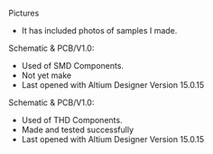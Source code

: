 Pictures
- It has included photos of samples I made.

Schematic & PCB/V1.0:
- Used of SMD Components.
- Not yet make
- Last opened with Altium Designer Version 15.0.15

Schematic & PCB/V1.0:
- Used of THD Components. 
- Made and tested successfully
- Last opened with Altium Designer Version 15.0.15